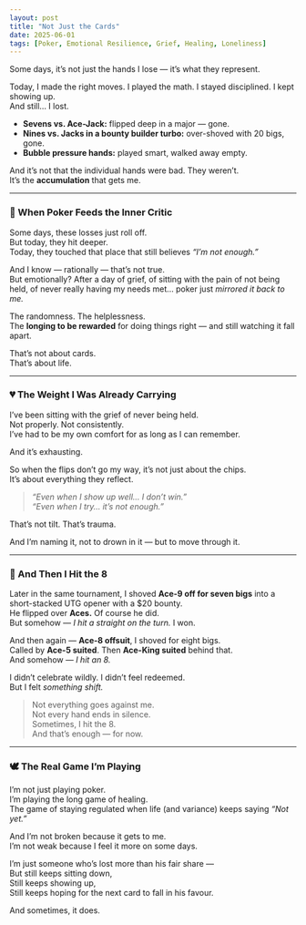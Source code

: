 ```yaml
---
layout: post
title: "Not Just the Cards"
date: 2025-06-01
tags: [Poker, Emotional Resilience, Grief, Healing, Loneliness]
---
```


Some days, it’s not just the hands I lose — it’s what they represent.

Today, I made the right moves. I played the math. I stayed disciplined. I kept showing up.  
And still… I lost.

- **Sevens vs. Ace-Jack:** flipped deep in a major — gone.  
- **Nines vs. Jacks in a bounty builder turbo:** over-shoved with 20 bigs, gone.  
- **Bubble pressure hands:** played smart, walked away empty.

And it’s not that the individual hands were bad. They weren’t.  
It’s the **accumulation** that gets me.

---

### 🧠 When Poker Feeds the Inner Critic

Some days, these losses just roll off.  
But today, they hit deeper.  
Today, they touched that place that still believes *“I’m not enough.”*

And I know — rationally — that’s not true.  
But emotionally? After a day of grief, of sitting with the pain of not being held, of never really having my needs met… poker just *mirrored it back to me.*

The randomness. The helplessness.  
The **longing to be rewarded** for doing things right — and still watching it fall apart.

That’s not about cards.  
That’s about life.

---

### 💔 The Weight I Was Already Carrying

I’ve been sitting with the grief of never being held.  
Not properly. Not consistently.  
I’ve had to be my own comfort for as long as I can remember.

And it’s exhausting.

So when the flips don’t go my way, it’s not just about the chips.  
It’s about everything they reflect.

> *“Even when I show up well… I don’t win.”*  
> *“Even when I try… it’s not enough.”*

That’s not tilt. That’s trauma.

And I’m naming it, not to drown in it — but to move through it.

---

### 🎯 And Then I Hit the 8

Later in the same tournament, I shoved **Ace-9 off for seven bigs** into a short-stacked UTG opener with a $20 bounty.  
He flipped over **Aces.** Of course he did.  
But somehow — *I hit a straight on the turn.* I won.

And then again — **Ace-8 offsuit**, I shoved for eight bigs.  
Called by **Ace-5 suited**. Then **Ace-King suited** behind that.  
And somehow — *I hit an 8.*

I didn’t celebrate wildly. I didn’t feel redeemed.  
But I felt *something shift.*

> Not everything goes against me.  
> Not every hand ends in silence.  
> Sometimes, I hit the 8.  
> And that’s enough — for now.

---

### 🕊️ The Real Game I’m Playing

I’m not just playing poker.  
I’m playing the long game of healing.  
The game of staying regulated when life (and variance) keeps saying *“Not yet.”*

And I’m not broken because it gets to me.  
I’m not weak because I feel it more on some days.

I’m just someone who’s lost more than his fair share —  
But still keeps sitting down,  
Still keeps showing up,  
Still keeps hoping for the next card to fall in his favour.

And sometimes, it does.
